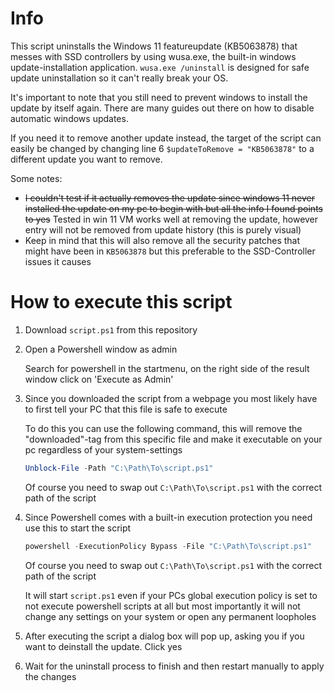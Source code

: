 # Info
This script uninstalls the Windows 11 featureupdate (KB5063878) that messes with SSD controllers by using wusa.exe, the built-in windows update-installation application.
`wusa.exe /uninstall` is designed for safe update uninstallation so it can't really break your OS.

It's important to note that you still need to prevent windows to install the update by itself again. There are many guides out there on how to disable automatic windows updates.

If you need it to remove another update instead, the target of the script can easily be changed by changing line 6 `$updateToRemove = "KB5063878"` to a different update you want to remove.

Some notes: 
- ~~I couldn't test if it actually removes the update since windows 11 never installed the update on my pc to begin with but all the info I found points to yes~~
  Tested in win 11 VM works well at removing the update, however entry will not be removed from update history (this is purely visual)
- Keep in mind that this will also remove all the security patches that might have been in `KB5063878` but this preferable to the SSD-Controller issues it causes

# How to execute this script

1. Download `script.ps1` from this repository
2. Open a Powershell window as admin
   
   Search for powershell in the startmenu, on the right side of the result window click on 'Execute as Admin'   
3. Since you downloaded the script from a webpage you most likely have to first tell your PC that this file is safe to execute
   
   To do this you can use the following command, this will remove the "downloaded"-tag from this specific file and make it executable on your pc regardless of your system-settings
   ```powershell
   Unblock-File -Path "C:\Path\To\script.ps1"
   ```
   Of course you need to swap out `C:\Path\To\script.ps1` with the correct path of the script
5. Since Powershell comes with a built-in execution protection you need use this to start the script
   ```powershell
   powershell -ExecutionPolicy Bypass -File "C:\Path\To\script.ps1"
   ```
   Of course you need to swap out `C:\Path\To\script.ps1` with the correct path of the script
   
   It will start `script.ps1` even if your PCs global execution policy is set to not execute powershell scripts at all but most importantly it will not change any settings on your system or open any permanent loopholes
6. After executing the script a dialog box will pop up, asking you if you want to deinstall the update. Click yes
7. Wait for the uninstall process to finish and then restart manually to apply the changes
